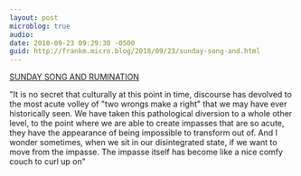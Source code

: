 ```yaml
---
layout: post
microblog: true
audio: 
date: 2018-09-23 09:29:38 -0500
guid: http://frankm.micro.blog/2018/09/23/sunday-song-and.html
---
```

[SUNDAY SONG AND RUMINATION](https://www.alanalevandoski.com/sundaysongandrumination/join-in-the-general-dance-sunday-song-rumination-3?utm_source=Alana%27s+Shop+Opt-in&utm_campaign=20a94ab5ab-EMAIL_CAMPAIGN_2018_09_16_01_42_COPY_01&utm_medium=email&utm_term=0_9202550074-20a94ab5ab-111461629&mc_cid=20a94ab5ab&mc_eid=a40e0e553f)

"It is no secret that culturally at this point in time, discourse has devolved to the most acute volley of "two wrongs make a right" that we may have ever historically seen. We have taken this pathological diversion to a whole other level, to the point where we are able to create impasses that are so acute, they have the appearance of being impossible to transform out of. And I wonder sometimes, when we sit in our disintegrated state, if we want to move from the impasse. The impasse itself has become like a nice comfy couch to curl up on"

